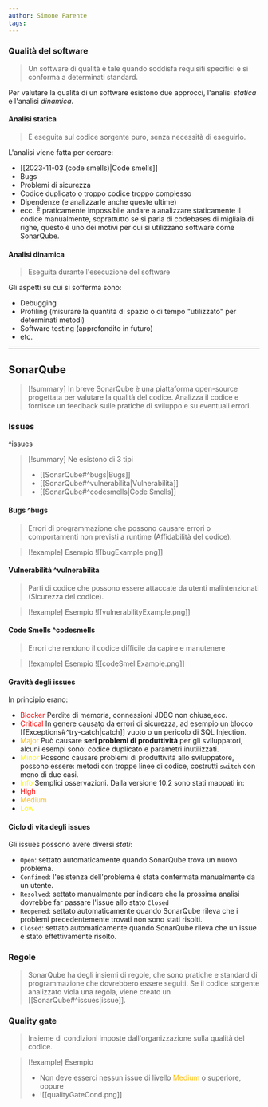 ```yaml
---
author: Simone Parente
tags:
---
```

### Qualità del software
>Un software di qualità è tale quando soddisfa requisiti specifici e si conforma a determinati standard.

Per valutare la qualità di un software esistono due approcci, l'analisi *statica* e l'analisi *dinamica*.
#### Analisi statica
>È eseguita sul codice sorgente puro, senza necessità di eseguirlo.

L'analisi viene fatta per cercare:
- [[2023-11-03 (code smells)|Code smells]]
- Bugs
- Problemi di sicurezza
- Codice duplicato o troppo codice troppo complesso
- Dipendenze (e analizzarle anche queste ultime)
- ecc.
Ѐ praticamente impossibile andare a analizzare staticamente il codice manualmente, soprattutto se si parla di codebases di migliaia di righe, questo è uno dei motivi per cui si utilizzano software come SonarQube.
#### Analisi dinamica
>Eseguita durante l'esecuzione del software

Gli aspetti su cui si sofferma sono:
- Debugging
- Profiling (misurare la quantità di spazio o di tempo "utilizzato" per determinati metodi)
- Software testing (approfondito in futuro)
- etc.

---
## SonarQube
>[!summary] In breve
>SonarQube è una piattaforma open-source progettata per valutare la qualità del codice. Analizza il codice e fornisce un feedback sulle pratiche di sviluppo e su eventuali errori.
### Issues

^issues

>[!summary] Ne esistono di 3 tipi
>- [[SonarQube#^bugs|Bugs]]
>- [[SonarQube#^vulnerabilita|Vulnerabilità]]
>- [[SonarQube#^codesmells|Code Smells]]
#### Bugs ^bugs
>Errori di programmazione che possono causare errori o comportamenti non previsti a runtime (Affidabilità del codice).

>[!example] Esempio
>![[bugExample.png]]
#### Vulnerabilità ^vulnerabilita
>Parti di codice che possono essere attaccate da utenti malintenzionati (Sicurezza del codice).

>[!example] Esempio
>![[vulnerabilityExample.png]]

#### Code Smells ^codesmells
 >Errori che rendono il codice difficile da capire e manutenere
 
 >[!example] Esempio
 >![[codeSmellExample.png]]
#### Gravità degli issues
In principio erano:
- <span style="color:#ff0000">Blocker</span>
	Perdite di memoria, connessioni JDBC non chiuse,ecc.
- <span style="color:#ff0000">Critical</span>
	In genere causato da errori di sicurezza, ad esempio un blocco [[Exceptions#^try-catch|catch]] vuoto o un pericolo di SQL Injection.
- <span style="color:#ffbe0a">Major</span>
	Può causare **seri problemi di produttività** per gli sviluppatori, alcuni esempi sono: codice duplicato e parametri inutilizzati.
- <span style="color:#fff700">Minor</span>
	Possono causare problemi di produttività allo sviluppatore, possono essere: metodi con troppe linee di codice, costrutti `switch` con meno di due casi.
- <span style="color:#fff700">Info</span>
	Semplici osservazioni.
Dalla versione 10.2 sono stati mappati in:
- <span style="color:#ff0000">High</span>
- <span style="color:#ffbe0a">Medium</span>
- <span style="color:#fff700">Low</span>
#### Ciclo di vita degli issues
Gli issues possono avere diversi *stati*:
- `Open`: settato automaticamente quando SonarQube trova un nuovo problema.
- `Confimed`: l'esistenza dell'problema è stata confermata manualmente da un utente.
- `Resolved`: settato manualmente per indicare che la prossima analisi dovrebbe far passare l'issue allo stato `Closed`
- `Reopened`: settato automaticamente quando SonarQube rileva che i problemi precedentemente trovati non sono stati risolti.
- `Closed`: settato automaticamente quando SonarQube rileva che un issue è stato effettivamente risolto.
### Regole
> SonarQube ha degli insiemi di regole, che sono pratiche e standard di programmazione che dovrebbero essere seguiti. Se il codice sorgente analizzato viola una regola, viene creato un [[SonarQube#^issues|issue]].

### Quality gate
>Insieme di condizioni imposte dall'organizzazione sulla qualità del codice.

>[!example] Esempio
>- Non deve esserci nessun issue di livello <span style="color:#ffbe0a">Medium</span> o superiore, oppure
>- ![[qualityGateCond.png]]

